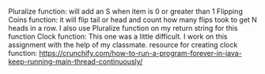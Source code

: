 Pluralize function: will add an S when item is 0 or greater than 1
Flipping Coins function: it will flip tail or head and count how many flips took to get N heads in a row. I also use Pluralize function on my return string for this function
Clock function: This one was a little difficult. I work on this assignment with the help of my classmate.
resource for creating clock function: https://crunchify.com/how-to-run-a-program-forever-in-java-keep-running-main-thread-continuously/